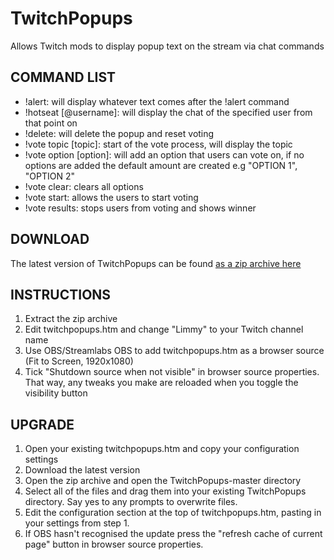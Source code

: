 # TwitchPopups

Allows Twitch mods to display popup text on the stream via chat commands

## COMMAND LIST

- !alert: will display whatever text comes after the !alert command
- !hotseat [@username]: will display the chat of the specified user from that point on
- !delete: will delete the popup and reset voting
- !vote topic [topic]: start of the vote process, will display the topic
- !vote option [option]: will add an option that users can vote on, if no options are added the default amount are created e.g "OPTION 1", "OPTION 2"
- !vote clear: clears all options
- !vote start: allows the users to start voting
- !vote results: stops users from voting and shows winner

## DOWNLOAD

The latest version of TwitchPopups can be found [as a zip archive here](https://github.com/DaftLimmy/TwitchPopups/archive/master.zip)

## INSTRUCTIONS

1. Extract the zip archive
2. Edit twitchpopups.htm and change "Limmy" to your Twitch channel name
3. Use OBS/Streamlabs OBS to add twitchpopups.htm as a browser source (Fit to Screen, 1920x1080)
4. Tick "Shutdown source when not visible" in browser source properties. That way, any tweaks you make are reloaded when you toggle the visibility button

## UPGRADE

1. Open your existing twitchpopups.htm and copy your configuration settings
2. Download the latest version
3. Open the zip archive and open the TwitchPopups-master directory
4. Select all of the files and drag them into your existing TwitchPopups directory. Say yes to any prompts to overwrite files.
5. Edit the configuration section at the top of twitchpopups.htm, pasting in your settings from step 1.
6. If OBS hasn't recognised the update press the "refresh cache of current page" button in browser source properties.